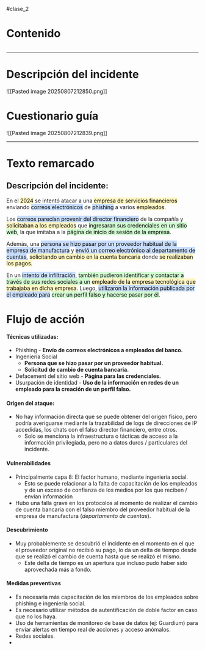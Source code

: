 #clase_2 

# Contenido
```table-of-contents
```
---
# Descripción del incidente

![[Pasted image 20250807212850.png]]
# Cuestionario guía
![[Pasted image 20250807212839.png]]

---
# Texto remarcado
## Descripción del incidente:

En el <mark style="background: #FFF3A3A6;">2024</mark> se intentó atacar a una <mark style="background: #FFF3A3A6;">empresa de servicios financieros</mark> enviando <mark style="background: #ADCCFFA6;">correos electrónicos</mark> de <mark style="background: #ADCCFFA6;">phishing</mark> a varios <mark style="background: #FFF3A3A6;">empleados</mark>.  

Los <mark style="background: #ADCCFFA6;">correos parecían provenir del director financiero</mark> de la compañía y <mark style="background: #FFF3A3A6;">solicitaban a los empleados</mark> que <mark style="background: #BBFABBA6;">ingresaran sus credenciales en un sitio web</mark>, la que imitaba a la <mark style="background: #BBFABBA6;">página de inicio de sesión de la empresa</mark>.  

Además, una <mark style="background: #ADCCFFA6;">persona se hizo pasar por un proveedor habitual de la empresa de manufactur</mark><mark style="background: #ADCCFFA6;">a</mark> y <mark style="background: #ADCCFFA6;">envió un correo electrónico al departamento de cuentas</mark>, <mark style="background: #FFF3A3A6;">solicitando un cambio en la cuenta bancaria</mark> donde <mark style="background: #FFF3A3A6;">se realizaban los pagos.</mark>  

En un <mark style="background: #ADCCFFA6;">intento de infiltración</mark>, <mark style="background: #BBFABBA6;">también pudieron identificar y </mark><mark style="background: #BBFABBA6;">contactar a través de sus redes sociales a un</mark> <mark style="background: #FFF3A3A6;">empleado de la empresa tecnológica que trabajaba en dicha empresa</mark>. Luego, <mark style="background: #ADCCFFA6;">utilizaron la información publicada por el empleado para</mark> <mark style="background: #BBFABBA6;">crear un perfil falso y hacerse pasar por él</mark>.

# Flujo de acción

#### Técnicas utilizadas:
- Phishing - **Envío de correos electrónicos a empleados del banco.**
- Ingeniería Social
	- **Persona que se hizo pasar por un proveedor habitual.**
	- **Solicitud de cambio de cuenta bancaria.**
- Defacement del sitio web - **Página para las credenciales.**
- Usurpación de identidad - **Uso de la información en redes de un empleado para la creación de un perfil falso.**
#### Origen del ataque:
- No hay información directa que se puede obtener del origen físico, pero podría averiguarse mediante la trazabilidad de logs de direcciones de IP accedidas, los chats con el falso director financiero, entre otros.
	- Solo se menciona la infraestructura o tácticas de acceso a la información privilegiada, pero no a datos duros / particulares del incidente.
#### Vulnerabilidades
- Principalmente capa 8: El factor humano, mediante ingeniería social.
	- Esto se puede relacionar a la falta de capacitación de los empleados y de un exceso de confianza de los medios por los que reciben / envían información
- Hubo una falla grave en los protocolos al momento de realizar el cambio de cuenta bancaria  con el falso miembro del proveedor habitual de la empresa de manufactura (*departamento de cuentas*).
#### Descubrimiento
- Muy probablemente se descubrió el incidente en el momento en el que el proveedor original no recibió su pago, lo da un delta de tiempo desde que se realizó el cambio de cuenta hasta que se realizó el mismo.
	- Este delta de tiempo es un apertura que incluso pudo haber sido aprovechada más a fondo.
#### Medidas preventivas
- Es necesaria más capacitación de los miembros de los empleados sobre phishing e ingeniería social.
- Es necesario utilizar métodos de autentificación de doble factor en caso que no los haya.
- Uso de herramientas de monitoreo de base de datos (ej: Guardium) para enviar alertas en tiempo real de acciones y acceso anómalos.
- Redes sociales.
-